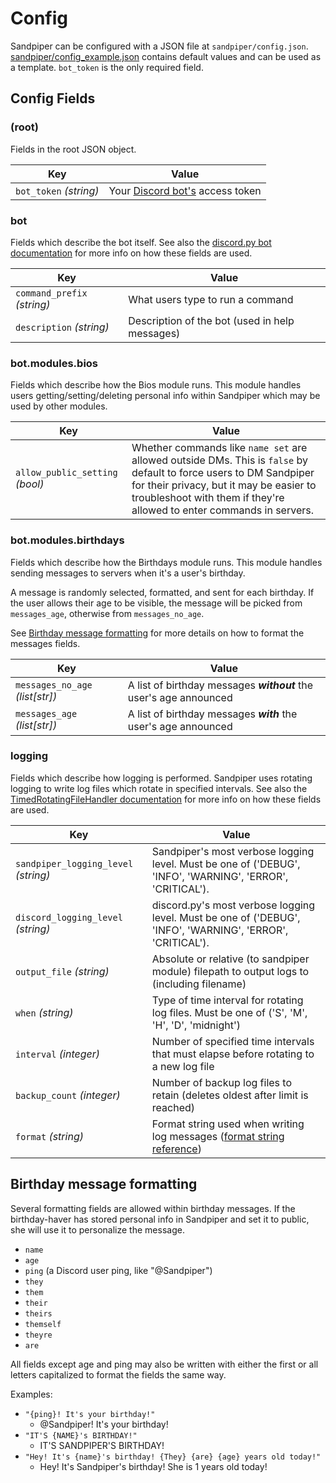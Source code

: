 # Config

Sandpiper can be configured with a JSON file at `sandpiper/config.json`.
[sandpiper/config_example.json](sandpiper/config_example.json) contains
default values and can be used as a template. `bot_token` is the only required
field.

## Config Fields

### (root)

Fields in the root JSON object.

Key | Value
--- | -----
`bot_token` *(string)* | Your [Discord bot's](https://discord.com/developers/docs/topics/oauth2#bots) access token

### bot

Fields which describe the bot itself. See also
the [discord.py bot documentation](https://discordpy.readthedocs.io/en/latest/ext/commands/api.html#bot)
for more info on how these fields are used.

Key | Value
--- | -----
`command_prefix` *(string)* | What users type to run a command
`description` *(string)* | Description of the bot (used in help messages)

### bot.modules.bios

Fields which describe how the Bios module runs. This module handles users
getting/setting/deleting personal info within Sandpiper which may be used
by other modules.

Key | Value
--- | -----
`allow_public_setting` *(bool)* | Whether commands like `name set` are allowed outside DMs. This is `false` by default to force users to DM Sandpiper for their privacy, but it may be easier to troubleshoot with them if they're allowed to enter commands in servers.

### bot.modules.birthdays

Fields which describe how the Birthdays module runs. This module handles sending
messages to servers when it's a user's birthday.

A message is randomly selected, formatted, and sent for each birthday.
If the user allows their age to be visible, the message will be picked from
`messages_age`, otherwise from `messages_no_age`.

See [Birthday message formatting](#birthday-message-formatting) for more details
on how to format the messages fields.

Key | Value
--- | -----
`messages_no_age` *(list\[str])* | A list of birthday messages ***without*** the user's age announced
`messages_age` *(list\[str])* | A list of birthday messages ***with*** the user's age announced

### logging

Fields which describe how logging is performed. Sandpiper uses rotating logging
to write log files which rotate in specified intervals. See also the
[TimedRotatingFileHandler documentation](https://docs.python.org/3/library/logging.handlers.html#timedrotatingfilehandler)
for more info on how these fields are used.

Key | Value
--- | -----
`sandpiper_logging_level` *(string)* | Sandpiper's most verbose logging level. Must be one of ('DEBUG', 'INFO', 'WARNING', 'ERROR', 'CRITICAL').
`discord_logging_level` *(string)* | discord.py's most verbose logging level. Must be one of ('DEBUG', 'INFO', 'WARNING', 'ERROR', 'CRITICAL').
`output_file` *(string)* | Absolute or relative (to sandpiper module) filepath to output logs to (including filename)
`when` *(string)* | Type of time interval for rotating log files. Must be one of ('S', 'M', 'H', 'D', 'midnight')
`interval` *(integer)* | Number of specified time intervals that must elapse before rotating to a new log file
`backup_count` *(integer)* | Number of backup log files to retain (deletes oldest after limit is reached)
`format` *(string)* | Format string used when writing log messages ([format string reference](https://docs.python.org/3/library/logging.html#logrecord-attributes))

## Birthday message formatting

Several formatting fields are allowed within birthday messages. If the birthday-haver
has stored personal info in Sandpiper and set it to public, she will use
it to personalize the message.

- `name`
- `age`
- `ping` (a Discord user ping, like "@Sandpiper")
- `they`
- `them`
- `their`
- `theirs`
- `themself`
- `theyre`
- `are`

All fields except age and ping may also be written with either the first or all
letters capitalized to format the fields the same way.

Examples:

- `"{ping}! It's your birthday!"`
    - @Sandpiper! It's your birthday!
- `"IT'S {NAME}'s BIRTHDAY!"`
    - IT'S SANDPIPER'S BIRTHDAY!
- `"Hey! It's {name}'s birthday! {They} {are} {age} years old today!"`
    - Hey! It's Sandpiper's birthday! She is 1 years old today!
